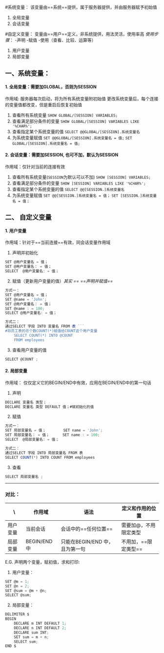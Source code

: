 #系统变量： 该变量由==系统==提供，属于服务器提供，并由服务器赋予初始值
1. 全局变量
2. 会话变量

#自定义变量： 变量由==用户==定义，非系统提供，用法灵活，使用率高
*使用步骤*：
-声明
-赋值
-使用（查看、比较、运算等）

1. 用户变量
2. 局部变量

## 一、系统变量： 
#### 1. 全局变量：需要加GLOBAL，否则为SESSION 

作用域: 服务器每次启动，将为所有系统变量附初始值
            更改系统变量后，每个连接的变量值都改变，但是重启后恢复初始值
			
1. 查看所有系统变量
```SHOW GLOBAL/[SESSION] VARIABLES;```
2. 查看满足部分条件的变量
```SHOW GLOBAL/[SESSION] VARIABLES LIKE '%CHAR%';```
3. 查看指定某个系统变量的值
```SELECT @@GLOBAL/[SESSION].系统变量名```
4. 为系统变量赋值
	```SET @@GLOBAL/[SESSION].系统变量名 = 值;```
	```SET GLOBAL/[SESSION].系统变量名 = 值;```

####  2. 会话变量：需要加SESSION, 也可不加，默认为SESSION
作用域：仅针对当前的连接有效
1. 查看所有系统变量(```SESSION```为默认可以不加)
```SHOW [SESSION] VARIABLES;```
1. 查看满足部分条件的变量
```SHOW [SESSION] VARIABLES LIKE '%CHAR%';```
1. 查看指定某个系统变量的值	
```SELECT @@[SESSION.]系统变量名```
1. 为系统变量赋值
	```SET @@[SESSION.]系统变量名 = 值；```
	```SET [SESSION.]系统变量名 = 值；```

## 二、 自定义变量
####  1.  用户变量
作用域：针对于==当前连接==有效，同会话变量作用域

1. 声明并初始化
```js
SET @用户变量名 = 值；
SET @用户变量名： = 值；
SELECT  @用户变量名: = 值；
```
2. 赋值（更新用户变量的值）*其实 == ==声明并赋值==*
```js
方式一：
SET @用户变量名 = 值；  
SET @name = 'John';
SET @用户变量名： = 值；   
SET @name : = 100; 
SELECT @用户变量名: = 值；
```

```js
方式二：
通过SELECT 字段 INTO 变量名 FROM 表 ```
#将员工表的总个数COUNT(*)赋值给COUNT这个用户变量
	SELECT COUNT(*) INTO @COUNT 
	FROM employees 
```
	
3. 查看用户变量的值
```js
SELECT @COUNT ; 
```
	
#### 2. 局部变量
作用域： 仅仅定义它的BEGIN/END中有效，应用在BEGIN/END中的第一句话
1. 声明
```js
DECLARE 变量名 类型；
DECLARE 变量名 类型 DEFAULT 值；#赋初始化的值
```
2. 赋值
```js
方式一：
SET 局部变量名 = 值；        SET name = 'John';
SET 局部变量名： = 值；	     SET name : = 100; 
SELECT  @局部变量名: = 值；
```
```js
方式二：
通过SELECT 字段 INTO 局部变量名 FROM 表 
SELECT COUNT(*) INTO COUNT FROM employees 
```
3. 查看
```js
SELECT 局部变量名 ; 
```
---

### 对比：


 \ |作用域 | 语法 | 定义和作用的位置
----- | -----|-----|---------------------------------- 
用户变量| 当前会话|会话中的==任何位置==| 需要加@，不用限定类型
局部变量| BEGIN/END 中| 只能在BEGIN/END 中，且为第一句 | 不用加，==限定类型==|
E.G. 声明两个变量，赋初值，求和打印:
1. 用户变量：
```js
SET @m = 1; 
SET @n = 2;
SET @sum = @m + @n;
SELECT @sum; 
```
2. 局部变量：
```js
DELIMITER $ 
BEGIN 
    DECLARE m INT DEFAULT 1;
	DECLARE n INT DEFAULT 2;
	DECLARE sum INT;
	SET sum = m + n; 
    SELECT sum; 
END $